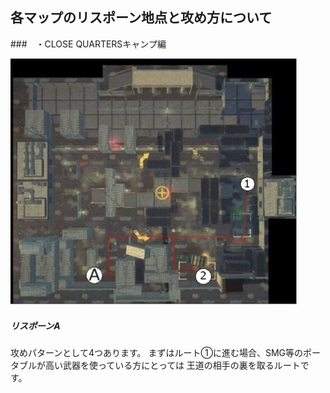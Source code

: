 ## 各マップのリスポーン地点と攻め方について

###　・CLOSE QUARTERSキャンプ編

<img src="../images/info/CLOSEQUARTERSCAMP.jpg" style="zoom: 80%; margin-left: 0px;" />

##### リスポーンA
攻めパターンとして4つあります。
まずはルート①に進む場合、SMG等のポータブルが高い武器を使っている方にとっては
王道の相手の裏を取るルートです。
